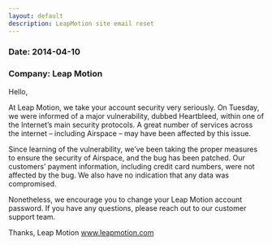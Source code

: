 ```yaml
---
layout: default
description: LeapMotion site email reset
---
```


### Date: 2014-04-10
### Company: Leap Motion

Hello,

At Leap Motion, we take your account security very seriously. On Tuesday, we were informed of a major vulnerability, dubbed Heartbleed, within one of the Internet’s main security protocols. A great number of services across the internet – including Airspace – may have been affected by this issue.

Since learning of the vulnerability, we’ve been taking the proper measures to ensure the security of Airspace, and the bug has been patched. Our customers’ payment information, including credit card numbers, were not affected by the bug. We also have no indication that any data was compromised.

Nonetheless, we encourage you to change your Leap Motion account password. If you have any questions, please reach out to our customer support team.

Thanks,
Leap Motion
www.leapmotion.com